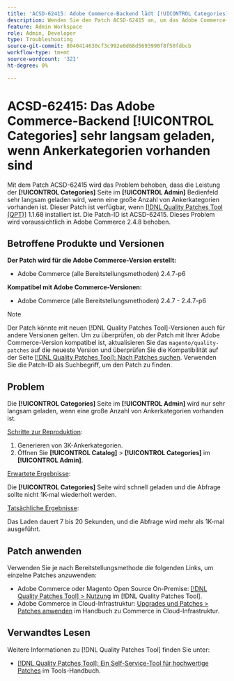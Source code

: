```yaml
---
title: 'ACSD-62415: Adobe Commerce-Backend lädt [!UICONTROL Categories] sehr langsam'
description: Wenden Sie den Patch ACSD-62415 an, um das Adobe Commerce-Problem zu beheben, bei dem die [!UICONTROL Categories] im [!UICONTROL Admin] sehr langsam geladen wird, wenn eine große Anzahl von Ankerkategorien vorhanden ist.
feature: Admin Workspace
role: Admin, Developer
type: Troubleshooting
source-git-commit: 8040414630cf3c992e0d68d5693990f8f50fdbcb
workflow-type: tm+mt
source-wordcount: '321'
ht-degree: 0%

---
```



# ACSD-62415: Das Adobe Commerce-Backend **[!UICONTROL Categories]** sehr langsam geladen, wenn Ankerkategorien vorhanden sind

Mit dem Patch ACSD-62415 wird das Problem behoben, dass die Leistung der **[!UICONTROL Categories]** Seite im **[!UICONTROL Admin]** Bedienfeld sehr langsam geladen wird, wenn eine große Anzahl von Ankerkategorien vorhanden ist. Dieser Patch ist verfügbar, wenn [[!DNL Quality Patches Tool (QPT)]](/help/tools/quality-patches-tool/quality-patches-tool-to-self-serve-quality-patches.md) 1.1.68 installiert ist. Die Patch-ID ist ACSD-62415. Dieses Problem wird voraussichtlich in Adobe Commerce 2.4.8 behoben.

## Betroffene Produkte und Versionen

**Der Patch wird für die Adobe Commerce-Version erstellt:**

* Adobe Commerce (alle Bereitstellungsmethoden) 2.4.7-p6

**Kompatibel mit Adobe Commerce-Versionen:**

* Adobe Commerce (alle Bereitstellungsmethoden) 2.4.7 - 2.4.7-p6

>[!NOTE]
>
>Der Patch könnte mit neuen [!DNL Quality Patches Tool]-Versionen auch für andere Versionen gelten. Um zu überprüfen, ob der Patch mit Ihrer Adobe Commerce-Version kompatibel ist, aktualisieren Sie das `magento/quality-patches` auf die neueste Version und überprüfen Sie die Kompatibilität auf der Seite [[!DNL Quality Patches Tool]: Nach Patches suchen](https://experienceleague.adobe.com/tools/commerce-quality-patches/index.html?lang=de). Verwenden Sie die Patch-ID als Suchbegriff, um den Patch zu finden.

## Problem

Die **[!UICONTROL Categories]** Seite im **[!UICONTROL Admin]** wird nur sehr langsam geladen, wenn eine große Anzahl von Ankerkategorien vorhanden ist.

<u>Schritte zur Reproduktion</u>:

1. Generieren von 3K-Ankerkategorien.
1. Öffnen Sie **[!UICONTROL Catalog]** > **[!UICONTROL Categories]** im **[!UICONTROL Admin]**.

<u>Erwartete Ergebnisse</u>:

Die **[!UICONTROL Categories]** Seite wird schnell geladen und die Abfrage sollte nicht 1K-mal wiederholt werden.

<u>Tatsächliche Ergebnisse</u>:

Das Laden dauert 7 bis 20 Sekunden, und die Abfrage wird mehr als 1K-mal ausgeführt.

## Patch anwenden

Verwenden Sie je nach Bereitstellungsmethode die folgenden Links, um einzelne Patches anzuwenden:

* Adobe Commerce oder Magento Open Source On-Premise: [[!DNL Quality Patches Tool] > Nutzung](/help/tools/quality-patches-tool/usage.md) im [!DNL Quality Patches Tool].
* Adobe Commerce in Cloud-Infrastruktur: [Upgrades und Patches > Patches anwenden](https://experienceleague.adobe.com/docs/commerce-cloud-service/user-guide/develop/upgrade/apply-patches.html?lang=de) im Handbuch zu Commerce in Cloud-Infrastruktur.

## Verwandtes Lesen

Weitere Informationen zu [!DNL Quality Patches Tool] finden Sie unter:

* [[!DNL Quality Patches Tool]: Ein Self-Service-Tool für hochwertige Patches](/help/tools/quality-patches-tool/quality-patches-tool-to-self-serve-quality-patches.md) im Tools-Handbuch.

